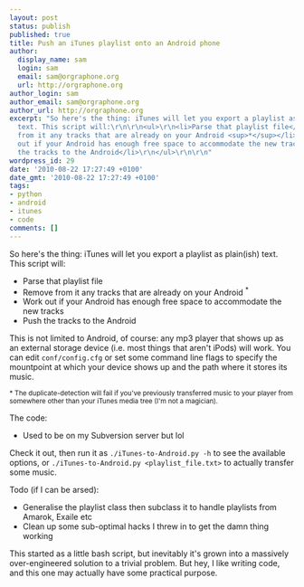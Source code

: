 ```yaml
---
layout: post
status: publish
published: true
title: Push an iTunes playlist onto an Android phone
author:
  display_name: sam
  login: sam
  email: sam@orgraphone.org
  url: http://orgraphone.org
author_login: sam
author_email: sam@orgraphone.org
author_url: http://orgraphone.org
excerpt: "So here's the thing: iTunes will let you export a playlist as plain(ish)
  text. This script will:\r\n\r\n<ul>\r\n<li>Parse that playlist file</li>\r\n<li>Remove
  from it any tracks that are already on your Android <sup>*</sup></li>\r\n<li>Work
  out if your Android has enough free space to accommodate the new tracks</li>\r\n<li>Push
  the tracks to the Android</li>\r\n</ul>\r\n\r\n"
wordpress_id: 29
date: '2010-08-22 17:27:49 +0100'
date_gmt: '2010-08-22 17:27:49 +0100'
tags:
- python
- android
- itunes
- code
comments: []
---
```

<p>So here's the thing: iTunes will let you export a playlist as plain(ish) text. This script will:</p>
<ul>
<li>Parse that playlist file</li>
<li>Remove from it any tracks that are already on your Android <sup>*</sup></li>
<li>Work out if your Android has enough free space to accommodate the new tracks</li>
<li>Push the tracks to the Android</li>
</ul>
<p>This is not limited to Android, of course: any mp3 player that shows up as an external storage device (i.e. most things that aren't iPods) will work. You can edit <code>conf/config.cfg</code> or set some command line flags to specify the mountpoint at which your device shows up and the path where it stores its music.</p>
<p><sub>* The duplicate-detection will fail if you've previously transferred music to your player from somewhere other than your iTunes media tree (I'm not a magician).</sub></p>
<p>The code:</p>
<ul>
<li>Used to be on my Subversion server but lol</li>
</ul>
<p>Check it out, then run it as <code>./iTunes-to-Android.py -h</code> to see the available options, or <code>./iTunes-to-Android.py &lt;playlist_file.txt&gt;</code> to actually transfer some music.</p>
<p>Todo (if I can be arsed):</p>
<ul>
<li>Generalise the playlist class then subclass it to handle playlists from Amarok, Exaile etc</li>
<li>Clean up some sub-optimal hacks I threw in to get the damn thing working</li>
</ul>
<p>This started as a little bash script, but inevitably it's grown into a massively over-engineered solution to a trivial problem. But hey, I like writing code, and this one may actually have some practical purpose.</p>
